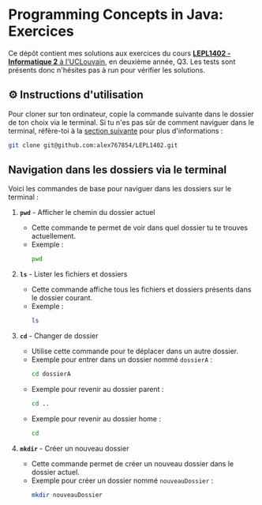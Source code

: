 # Programming Concepts in Java: Exercices
Ce dépôt contient mes solutions aux exercices du cours [**LEPL1402 - Informatique 2** à l'UCLouvain](https://uclouvain.be/cours-2024-lepl1402), en deuxième année, Q3.
Les tests sont présents donc n'hésites pas à run pour vérifier les solutions.

## ⚙️ Instructions d'utilisation

Pour cloner sur ton ordinateur, copie la commande suivante dans le dossier de ton choix via le terminal. Si tu n'es pas sûr de comment naviguer dans le terminal, réfère-toi à la [section suivante](#navigation-dans-les-dossiers-via-le-terminal) pour plus d'informations :

```bash
git clone git@github.com:alex767854/LEPL1402.git
```

## Navigation dans les dossiers via le terminal

Voici les commandes de base pour naviguer dans les dossiers sur le terminal :

1. **`pwd`** - Afficher le chemin du dossier actuel
   - Cette commande te permet de voir dans quel dossier tu te trouves actuellement.
   - Exemple :
     ```bash
     pwd
     ```

2. **`ls`** - Lister les fichiers et dossiers
   - Cette commande affiche tous les fichiers et dossiers présents dans le dossier courant.
   - Exemple :
     ```bash
     ls
     ```

3. **`cd`** - Changer de dossier
   - Utilise cette commande pour te déplacer dans un autre dossier.
   - Exemple pour entrer dans un dossier nommé `dossierA` :
     ```bash
     cd dossierA
     ```
   - Exemple pour revenir au dossier parent :
     ```bash
     cd ..
     ```
   - Exemple pour revenir au dossier home :
     ```bash
     cd 
     ```

4. **`mkdir`** - Créer un nouveau dossier
   - Cette commande permet de créer un nouveau dossier dans le dossier actuel.
   - Exemple pour créer un dossier nommé `nouveauDossier` :
     ```bash
     mkdir nouveauDossier
     ```

